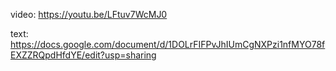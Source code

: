 video: https://youtu.be/LFtuv7WcMJ0

text: https://docs.google.com/document/d/1DOLrFIFPvJhIUmCgNXPzi1nfMYO78fEXZZRQpdHfdYE/edit?usp=sharing
